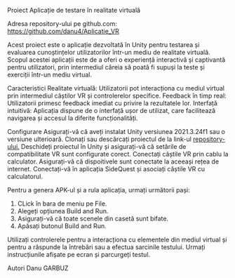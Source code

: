 Proiect Aplicație de testare în realitate virtuală

Adresa repository-ului pe github.com: https://github.com/danu4/Aplicatie_VR

Acest proiect este o aplicație dezvoltată în Unity pentru testarea și evaluarea cunoștințelor utilizatorilor într-un mediu de realitate virtuală. Scopul acestei aplicații este de a oferi o experiență interactivă și captivantă pentru utilizatori, prin intermediul căreia să poată fi supuși la teste și exerciții într-un mediu virtual.

Caracteristici
Realitate virtuală: Utilizatorii pot interacționa cu mediul virtual prin intermediul căștilor VR și controlerelor specifice.
Feedback în timp real: Utilizatorii primesc feedback imediat cu privire la rezultatele lor.
Interfață intuitivă: Aplicația dispune de o interfață ușor de utilizat, care facilitează navigarea și accesul la diferite funcționalități.

Configurare
Asigurați-vă că aveți instalat Unity versiunea 2021.3.24f1 sau o versiune ulterioară.
Clonați sau descărcați proiectul de la link-ul [repository-ului.](https://github.com/danu4/Aplicatie_VR)
Deschideți proiectul în Unity și asigurați-vă că setările de compatibilitate VR sunt configurate corect.
Conectați căștile VR prin cablu la calculator.
Asigurați-vă că dispoitivele sunt conectate la aceeași rețea de internet.
Conectați-vă în aplicația SideQuest și asociați căștile VR cu calculatorul.

Pentru a genera APK-ul și a rula aplicația, urmați următorii pași:
1. CLick în bara de meniu pe File.
2. Alegeți opțiunea Build and Run.
3. Asigurați-vă că toate scenele din casetă sunt bifate.
4. Apăsați butonul Build and Run.


Utilizați controlerele pentru a interacționa cu elementele din mediul virtual și pentru a răspunde la întrebări sau a efectua sarcinile testului.
Urmați instrucțiunile afișate pe ecran și parcurgeți testul.

Autori
Danu GARBUZ
